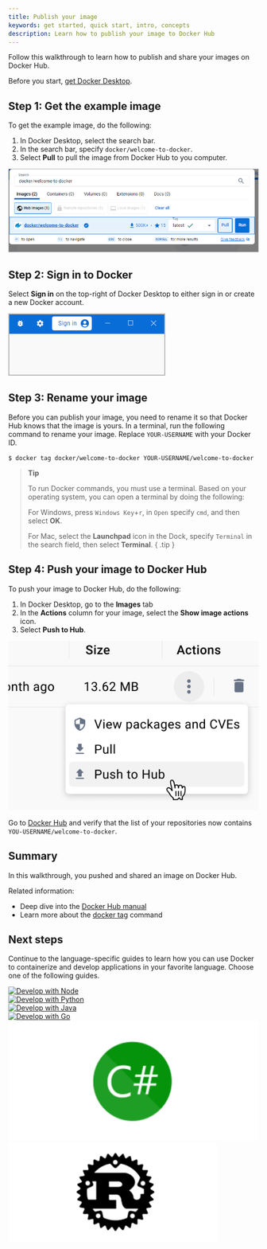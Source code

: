 ```yaml
---
title: Publish your image
keywords: get started, quick start, intro, concepts
description: Learn how to publish your image to Docker Hub
---
```


Follow this walkthrough to learn how to publish and share your images on Docker Hub.

Before you start, [get Docker Desktop](../../get-docker.md).

## Step 1: Get the example image

To get the example image, do the following:

1. In Docker Desktop, select the search bar.
2. In the search bar, specify `docker/welcome-to-docker`.
3. Select **Pull** to pull the image from Docker Hub to you computer.

![Search Docker Desktop for the welcome-to-docker image](images/getting-started-search.png?w=400)

## Step 2: Sign in to Docker

Select **Sign in** on the top-right of Docker Desktop to either sign in or create a new Docker account.

![Signing in to Docker Desktop](images/getting-started-signin.png?w=300)

## Step 3: Rename your image

Before you can publish your image, you need to rename it so that Docker Hub knows that the image is yours. In a terminal, run the following command to rename your image. Replace `YOUR-USERNAME` with your Docker ID.

```console
$ docker tag docker/welcome-to-docker YOUR-USERNAME/welcome-to-docker
```

> **Tip**
>
> To run Docker commands, you must use a terminal. Based on your
> operating system, you can open a terminal by doing the following:
>
> For Windows, press `Windows Key`+`r`, in `Open` specify `cmd`, and then select
> **OK**.
>
> For Mac, select the **Launchpad** icon in the Dock, specify `Terminal` in the
> search field, then select **Terminal**.
{ .tip }

## Step 4: Push your image to Docker Hub

To push your image to Docker Hub, do the following:

1. In Docker Desktop, go to the **Images** tab
2. In the **Actions** column for your image, select the **Show image actions** icon.
3. Select **Push to Hub**.

![Pushing an image to Docker Hub](images/getting-started-push.png?w=200&border=true)

Go to [Docker Hub](https://hub.docker.com)⁠ and verify that the list of your repositories now contains `YOU-USERNAME/welcome-to-docker`.

## Summary

In this walkthrough, you pushed and shared an image on Docker Hub.

Related information:

- Deep dive into the [Docker Hub manual](../../docker-hub/_index.md)
- Learn more about the [docker tag](../../engine/reference/commandline/tag.md)
  command

## Next steps

Continue to the language-specific guides to learn how you can use Docker to containerize and develop applications in your favorite language. Choose one of the following guides.

<div class="grid grid-cols-3 auto-rows-fr sm:flex-col sm:h-auto gap-4">
    <div class="flex items-center flex-1 shadow p-4">
        <a href="/language/nodejs/"><img class="m-auto rounded" src="/language/images/nodejs.png" alt="Develop with Node"></a>
    </div>
    <div class="flex items-center flex-1 shadow p-4">
        <a href="/language/python/"><img class="m-auto rounded" src="/language/images/python.png" alt="Develop with Python"></a>
    </div>
    <div class="flex items-center flex-1 shadow p-4">
        <a href="/language/java/"><img class="m-auto rounded" src="/language/images/java.png" alt="Develop with Java"></a>
    </div>
    <div class="flex items-center flex-1 shadow p-4">
        <a href="/language/golang/"><img class="m-auto rounded" src="/language/images/golang.png" alt="Develop with Go"></a>
    </div>
    <div class="flex items-center flex-1 shadow p-4">
        <a href="/language/dotnet/"><img class="m-auto rounded" src="/language/images/c-sharp.png" alt="Develop with C#"></a>
    </div>
    <div class="flex items-center flex-1 shadow p-4">
        <a href="/language/rust/"><img class="m-auto rounded" src="/language/images/rust-logo.png" alt="Develop with Rust"></a>
    </div>
</div>